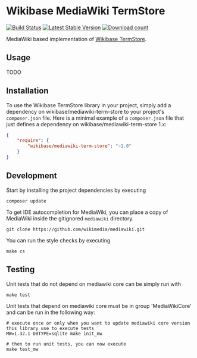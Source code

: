 # Wikibase MediaWiki TermStore

[![Build Status](https://travis-ci.org/wmde/mediawiki-term-store.svg?branch=master)](https://travis-ci.org/wmde/mediawiki-term-store)
[![Latest Stable Version](https://poser.pugx.org/wikibase/mediawiki-term-store/version.png)](https://packagist.org/packages/wikibase/mediawiki-term-store)
[![Download count](https://poser.pugx.org/wikibase/mediawiki-term-store/d/total.png)](https://packagist.org/packages/wikibase/mediawiki-term-store)

MediaWiki based implementation of [Wikibase TermStore](https://github.com/wmde/wikibase-term-store).

## Usage

TODO

## Installation

To use the Wikibase TermStore library in your project, simply add a dependency on wikibase/mediawiki-term-store
to your project's `composer.json` file. Here is a minimal example of a `composer.json`
file that just defines a dependency on wikibase/mediawiki-term-store 1.x:

```json
{
    "require": {
        "wikibase/mediawiki-term-store": "~1.0"
    }
}
```

## Development

Start by installing the project dependencies by executing

    composer update

To get IDE autocompletion for MediaWiki, you can place a copy of MediaWiki inside the gitignored `mediawiki` directory.

    git clone https://github.com/wikimedia/mediawiki.git

You can run the style checks by executing

    make cs

## Testing

Unit tests that do not depend on mediawiki core can be simply run with

	make test

Unit tests that depend on mediawiki core must be in group 'MediaWikiCore' and can be run in the following way:

	# execute once or only when you want to update mediawiki core version this library use to execute tests
	MW=1.32.1 DBTYPE=sqlite make init_mw

	# then to run unit tests, you can now execute
	make test_mw
